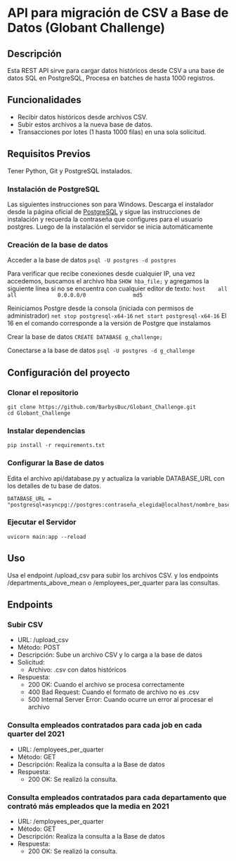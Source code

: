 # API para migración de CSV a Base de Datos (Globant Challenge)

## Descripción

Esta REST API sirve para cargar datos históricos desde CSV a una base de datos SQL en PostgreSQL,
Procesa en batches de hasta 1000 registros.

## Funcionalidades

- Recibir datos históricos desde archivos CSV.
- Subir estos archivos a la nueva base de datos.
- Transacciones por lotes (1 hasta 1000 filas) en una sola solicitud.

## Requisitos Previos
Tener Python, Git y PostgreSQL instalados.

### Instalación de PostgreSQL
Las siguientes instrucciones son para Windows.
Descarga el instalador desde la página oficial de [PostgreSQL](https://www.postgresql.org/download/windows/) y sigue las instrucciones de instalación y recuerda la contraseña que configures para el usuario postgres.
Luego de la instalación el servidor se inicia automáticamente

### Creación de la base de datos
Acceder a la base de datos
`psql -U postgres -d postgres`

Para verificar que recibe conexiones desde cualquier IP, una vez accedemos, buscamos el archivo hba
`SHOW hba_file;`
y agregamos la siguiente línea si no se encuentra con cualquier editor de texto:
`host    all             all             0.0.0.0/0               md5`

Reiniciamos Postgre desde la consola (iniciada con permisos de administrador)
`net stop postgresql-x64-16`
`net start postgresql-x64-16`
El 16 en el comando corresponde a la versión de Postgre que instalamos

Crear la base de datos
`CREATE DATABASE g_challenge;`

Conectarse a la base de datos
`psql -U postgres -d g_challenge`

## Configuración del proyecto

### Clonar el repositorio
```
git clone https://github.com/BarbysBuc/Globant_Challenge.git
cd Globant_Challenge
```

### Instalar dependencias
```
pip install -r requirements.txt
```

### Configurar la Base de datos
Edita el archivo api/database.py y actualiza la variable DATABASE_URL con los detalles de tu base de datos.
```
DATABASE_URL = "postgresql+asyncpg://postgres:contraseña_elegida@localhost/nombre_base_datos"
```

### Ejecutar el Servidor
```
uvicorn main:app --reload
```

## Uso
Usa el endpoint /upload_csv para subir los archivos CSV.
y los endpoints /departments_above_mean o /employees_per_quarter para las consultas.

## Endpoints

### Subir CSV
- URL: /upload_csv
- Método: POST
- Descripción: Sube un archivo CSV y lo carga a la base de datos
- Solicitud:
    - Archivo: .csv con datos históricos
- Respuesta:
    - 200 OK: Cuando el archivo se procesa correctamente
    - 400 Bad Request: Cuando el formato de archivo no es .csv
    - 500 Internal Server Error: Cuando ocurre un error al procesar el archivo

### Consulta empleados contratados para cada job en cada quarter del 2021
- URL: /employees_per_quarter
- Método: GET
- Descripción: Realiza la consulta a la Base de datos
- Respuesta:
    - 200 OK: Se realizó la consulta.


### Consulta empleados contratados para cada departamento que contrató más empleados que la media en 2021
- URL: /employees_per_quarter
- Método: GET
- Descripción: Realiza la consulta a la Base de datos
- Respuesta:
    - 200 OK: Se realizó la consulta.